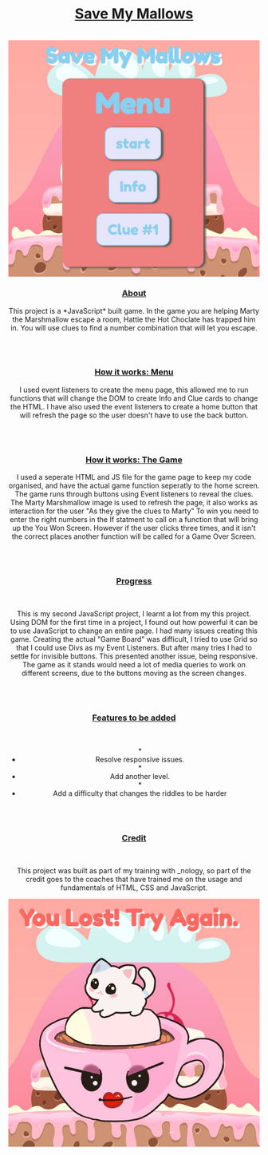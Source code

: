 <h1 align="center"><u>Save My Mallows</u></h1>
<br>
<img align="center" src="./assets/Menu.JPG" alt="Menu"/>
<br>
<h3 align="center"><u>About</u></h3>
<p align="center">This project is a *JavaScript* built game. In the game you are helping Marty the Marshmallow escape a room, Hattie the Hot Choclate has trapped him in. You will use clues to find a number combination that will let you escape.</p>
<br>
<br>
<h3 align="center"><u>How it works: Menu</u></h3>
<p align="center">I used event listeners to create the menu page, this allowed me to run functions that will change the DOM to create Info and Clue cards to change the HTML. I have also used the event listeners to create a home button that will refresh the page so the user doesn't have to use the back button.</p>
<br>
<br>
<h3 align="center"><u>How it works: The Game</u></h3>
<p align="center">I used a seperate HTML and JS file for the game page to keep my code organised, and have the actual game function seperatly to the home screen. The game runs through buttons using Event listeners to reveal the clues. The Marty Marshmallow image is used to refresh the page, it also works as interaction for the user "As they give the clues to Marty" To win you need to enter the right numbers in the If statment to call on a function that will bring up the You Won Screen. However if the user clicks three times, and it isn't the correct places another function will be called for a Game Over Screen.</p>
<br>
<br>
<h3 align="center"><u>Progress</u></h3>
<br>
<p align="center"> This is my second JavaScript project, I learnt a lot from my this project. Using DOM for the first time in a project, I found out how powerful it can be to use JavaScript to change an entire page. I had many issues creating this game. Creating the actual "Game Board" was difficult, I tried to use Grid so that I could use Divs as my Event Listeners. But after many tries I had to settle for invisible buttons. This presented another issue, being responsive. The game as it stands would need a lot of media queries to work on different screens, due to the buttons moving as the screen changes.</p>
<br> 
<br>
<h3 align="center"><u>Features to be added</u></h3>
<br>
<ul align="center">
*<li align="center"> Resolve responsive issues.</li>
*<li align="center"> Add another level.</li>
*<li align="center">Add a difficulty that changes the riddles to be harder</li>
</ul>
<br> 
<br>
<h3 align="center"><u>Credit</u></h3>
<br>
<p align="center">This project was built as part of my training with _nology, so part of the credit goes to the coaches that have trained me on the usage and fundamentals of HTML, CSS and JavaScript.</p>
<img align="center" src="./assets/You Lost.JPG" alt="Game Over Screen"/>
